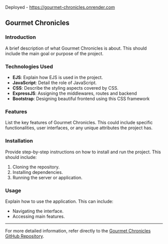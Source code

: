 Deployed - https://gourmet-chronicles.onrender.com

## Gourmet Chronicles

### Introduction
A brief description of what Gourmet Chronicles is about. This should include the main goal or purpose of the project.

### Technologies Used
- **EJS**: Explain how EJS is used in the project.
- **JavaScript**: Detail the role of JavaScript.
- **CSS**: Describe the styling aspects covered by CSS.
- **ExpressJS**: Assigning the middlewares, routes and backend
- **Bootstrap**: Designing beautiful frontend using this CSS framework

### Features
List the key features of Gourmet Chronicles. This could include specific functionalities, user interfaces, or any unique attributes the project has.

### Installation
Provide step-by-step instructions on how to install and run the project. This should include:
1. Cloning the repository.
2. Installing dependencies.
3. Running the server or application.

### Usage
Explain how to use the application. This can include:
- Navigating the interface.
- Accessing main features.

---

For more detailed information, refer directly to the [Gourmet Chronicles GitHub Repository](https://github.com/kandpalpk/gourment-chronicles).
